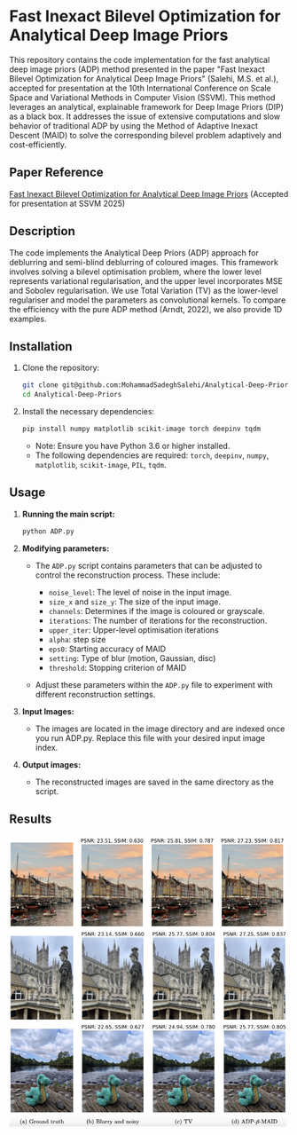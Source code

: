 # Fast Inexact Bilevel Optimization for Analytical Deep Image Priors

This repository contains the code implementation for the fast analytical deep image priors (ADP) method presented in the paper "Fast Inexact Bilevel Optimization for Analytical Deep Image Priors" (Salehi, M.S. et al.), accepted for presentation at the 10th International Conference on Scale Space and Variational Methods in Computer Vision (SSVM). This method leverages an analytical, explainable framework for Deep Image Priors (DIP) as a black box. It addresses the issue of extensive computations and slow behavior of traditional ADP by using the Method of Adaptive Inexact Descent (MAID) to solve the corresponding bilevel problem adaptively and cost-efficiently.

## Paper Reference

[Fast Inexact Bilevel Optimization for Analytical Deep Image Priors](https://arxiv.org/pdf/2502.09758) (Accepted for presentation at SSVM 2025)


## Description

The code implements the Analytical Deep Priors (ADP) approach for deblurring and semi-blind deblurring of coloured images. This framework involves solving a bilevel optimisation problem, where the lower level represents variational regularisation, and the upper level incorporates MSE and Sobolev regularisation. We use Total Variation (TV) as the lower-level regulariser and model the parameters as convolutional kernels. To compare the efficiency with the pure ADP method (Arndt, 2022), we also provide 1D examples.

## Installation

1.  Clone the repository:

    ```bash
    git clone git@github.com:MohammadSadeghSalehi/Analytical-Deep-Priors.git
    cd Analytical-Deep-Priors
    ```

2.  Install the necessary dependencies:

    ```bash
    pip install numpy matplotlib scikit-image torch deepinv tqdm
    ```
    * Note: Ensure you have Python 3.6 or higher installed.
    * The following dependencies are required: `torch`, `deepinv`, `numpy`, `matplotlib`, `scikit-image`, `PIL`, `tqdm`.

## Usage

1.  **Running the main script:**

    ```bash
    python ADP.py
    ```

2.  **Modifying parameters:**

    * The `ADP.py` script contains parameters that can be adjusted to control the reconstruction process. These include:
        * `noise_level`: The level of noise in the input image.
        * `size_x` and `size_y`: The size of the input image.
        * `channels`: Determines if the image is coloured or grayscale.
        * `iterations`: The number of iterations for the reconstruction.
        * `upper_iter`: Upper-level optimisation iterations
        * `alpha`: step size
        * `eps0`: Starting accuracy of MAID
        * `setting`: Type of blur (motion, Gaussian, disc)
        * `threshold`: Stopping criterion of MAID

    * Adjust these parameters within the `ADP.py` file to experiment with different reconstruction settings.

3.  **Input Images:**
    * The images are located in the image directory and are indexed once you run ADP.py. Replace this file with your desired input image index.
4.  **Output images:**
    * The reconstructed images are saved in the same directory as the script.

## Results
<img src="Results/ADP.png" alt="Deblurred image result" width="500">
